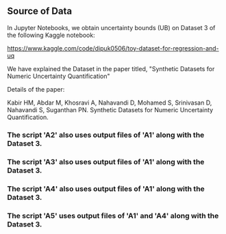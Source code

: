 ## Source of Data

In Jupyter Notebooks, we obtain uncertainty bounds (UB) on Dataset 3 of the following Kaggle notebook:

https://www.kaggle.com/code/dipuk0506/toy-dataset-for-regression-and-uq

We have explained the Dataset in the paper titled, "Synthetic Datasets for Numeric Uncertainty Quantification"

Details of the paper:
 
Kabir HM, Abdar M, Khosravi A, Nahavandi D, Mohamed S, Srinivasan D, Nahavandi S, Suganthan PN. Synthetic Datasets for Numeric Uncertainty Quantification.

### The script 'A2' also uses output files of 'A1' along with the Dataset 3.
### The script 'A3' also uses output files of 'A1' along with the Dataset 3.
### The script 'A4' also uses output files of 'A1' along with the Dataset 3.
### The script 'A5' uses output files of 'A1' and 'A4' along with the Dataset 3.

